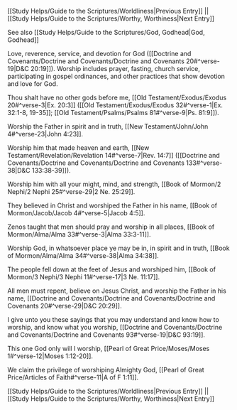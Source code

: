 [[Study Helps/Guide to the Scriptures/Worldliness|Previous Entry]]  ||  [[Study Helps/Guide to the Scriptures/Worthy, Worthiness|Next Entry]]

 See also [[Study Helps/Guide to the Scriptures/God, Godhead|God, Godhead]]

 Love, reverence, service, and devotion for God ([[Doctrine and Covenants/Doctrine and Covenants/Doctrine and Covenants 20#^verse-19|D&C 20:19]]). Worship includes prayer, fasting, church service, participating in gospel ordinances, and other practices that show devotion and love for God.

 Thou shalt have no other gods before me, [[Old Testament/Exodus/Exodus 20#^verse-3|Ex. 20:3]] ([[Old Testament/Exodus/Exodus 32#^verse-1|Ex. 32:1-8, 19-35]]; [[Old Testament/Psalms/Psalms 81#^verse-9|Ps. 81:9]]).

 Worship the Father in spirit and in truth, [[New Testament/John/John 4#^verse-23|John 4:23]].

 Worship him that made heaven and earth, [[New Testament/Revelation/Revelation 14#^verse-7|Rev. 14:7]] ([[Doctrine and Covenants/Doctrine and Covenants/Doctrine and Covenants 133#^verse-38|D&C 133:38-39]]).

 Worship him with all your might, mind, and strength, [[Book of Mormon/2 Nephi/2 Nephi 25#^verse-29|2 Ne. 25:29]].

 They believed in Christ and worshiped the Father in his name, [[Book of Mormon/Jacob/Jacob 4#^verse-5|Jacob 4:5]].

 Zenos taught that men should pray and worship in all places, [[Book of Mormon/Alma/Alma 33#^verse-3|Alma 33:3-11]].

 Worship God, in whatsoever place ye may be in, in spirit and in truth, [[Book of Mormon/Alma/Alma 34#^verse-38|Alma 34:38]].

 The people fell down at the feet of Jesus and worshiped him, [[Book of Mormon/3 Nephi/3 Nephi 11#^verse-17|3 Ne. 11:17]].

 All men must repent, believe on Jesus Christ, and worship the Father in his name, [[Doctrine and Covenants/Doctrine and Covenants/Doctrine and Covenants 20#^verse-29|D&C 20:29]].

 I give unto you these sayings that you may understand and know how to worship, and know what you worship, [[Doctrine and Covenants/Doctrine and Covenants/Doctrine and Covenants 93#^verse-19|D&C 93:19]].

 This one God only will I worship, [[Pearl of Great Price/Moses/Moses 1#^verse-12|Moses 1:12-20]].

 We claim the privilege of worshiping Almighty God, [[Pearl of Great Price/Articles of Faith#^verse-11|A of F 1:11]].

[[Study Helps/Guide to the Scriptures/Worldliness|Previous Entry]]  ||  [[Study Helps/Guide to the Scriptures/Worthy, Worthiness|Next Entry]]